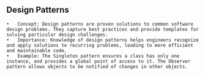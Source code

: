 ## Design Patterns

	•	Concept: Design patterns are proven solutions to common software design problems. They capture best practices and provide templates for solving particular design challenges.
	•	Importance: Knowledge of design patterns helps engineers recognize and apply solutions to recurring problems, leading to more efficient and maintainable code.
	•	Example: The Singleton pattern ensures a class has only one instance, and provides a global point of access to it. The Observer pattern allows objects to be notified of changes in other objects.
